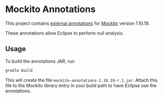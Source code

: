 # Mockito Annotations

This project contains [external annotations](https://wiki.eclipse.org/JDT_Core/Null_Analysis/External_Annotations) for
[Mockito](http://site.mockito.org/) version 1.10.19.

These annotations allow Eclipse to perform null analysis.

## Usage

To build the annotations JAR, run

```bash
gradle build
```

This will create the file `mockito-annotations-1.10.19-r.1.jar`. Attach this file to the
Mockito library entry in your build path to have Eclipse use the annotations.